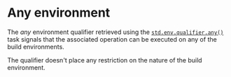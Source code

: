 # Any environment

The *any* environment qualifier retrieved using the [`std.env.qualifier.any()`](/taskdoc/std.env.qualifier.any.html) task signals that the associated operation can be executed on any of the build environments.

The qualifier doesn't place any restriction on the nature of the build environment.
